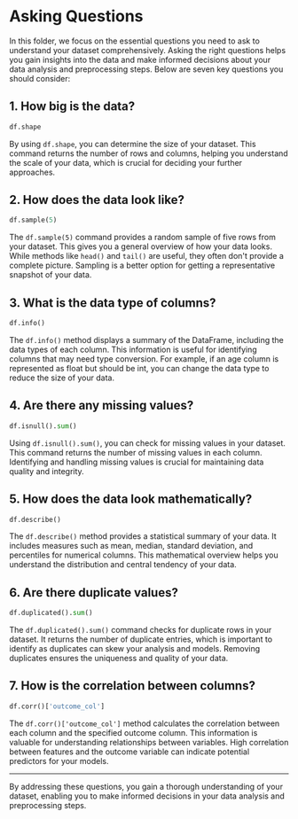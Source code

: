 # Asking Questions

In this folder, we focus on the essential questions you need to ask to understand your dataset comprehensively. Asking the right questions helps you gain insights into the data and make informed decisions about your data analysis and preprocessing steps. Below are seven key questions you should consider:

## 1. How big is the data?

```python
df.shape
```

By using `df.shape`, you can determine the size of your dataset. This command returns the number of rows and columns, helping you understand the scale of your data, which is crucial for deciding your further approaches.

## 2. How does the data look like?

```python
df.sample(5)
```

The `df.sample(5)` command provides a random sample of five rows from your dataset. This gives you a general overview of how your data looks. While methods like `head()` and `tail()` are useful, they often don't provide a complete picture. Sampling is a better option for getting a representative snapshot of your data.

## 3. What is the data type of columns?

```python
df.info()
```

The `df.info()` method displays a summary of the DataFrame, including the data types of each column. This information is useful for identifying columns that may need type conversion. For example, if an age column is represented as float but should be int, you can change the data type to reduce the size of your data.

## 4. Are there any missing values?

```python
df.isnull().sum()
```

Using `df.isnull().sum()`, you can check for missing values in your dataset. This command returns the number of missing values in each column. Identifying and handling missing values is crucial for maintaining data quality and integrity.

## 5. How does the data look mathematically?

```python
df.describe()
```

The `df.describe()` method provides a statistical summary of your data. It includes measures such as mean, median, standard deviation, and percentiles for numerical columns. This mathematical overview helps you understand the distribution and central tendency of your data.

## 6. Are there duplicate values?

```python
df.duplicated().sum()
```

The `df.duplicated().sum()` command checks for duplicate rows in your dataset. It returns the number of duplicate entries, which is important to identify as duplicates can skew your analysis and models. Removing duplicates ensures the uniqueness and quality of your data.

## 7. How is the correlation between columns?

```python
df.corr()['outcome_col']
```

The `df.corr()['outcome_col']` method calculates the correlation between each column and the specified outcome column. This information is valuable for understanding relationships between variables. High correlation between features and the outcome variable can indicate potential predictors for your models.

---

By addressing these questions, you gain a thorough understanding of your dataset, enabling you to make informed decisions in your data analysis and preprocessing steps.
